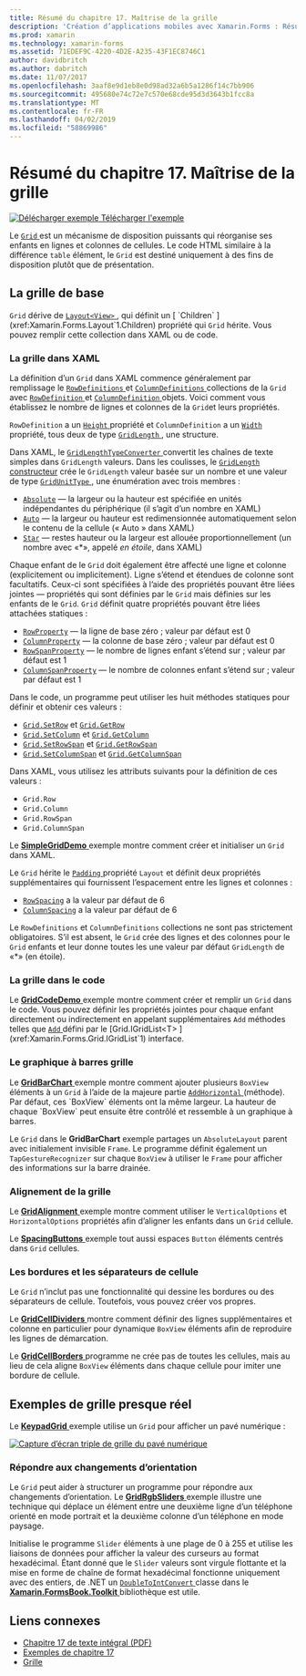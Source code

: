 ```yaml
---
title: Résumé du chapitre 17. Maîtrise de la grille
description: 'Création d’applications mobiles avec Xamarin.Forms : Résumé du chapitre 17. Maîtrise de la grille'
ms.prod: xamarin
ms.technology: xamarin-forms
ms.assetid: 71EDEF9C-4220-4D2E-A235-43F1EC8746C1
author: davidbritch
ms.author: dabritch
ms.date: 11/07/2017
ms.openlocfilehash: 3aaf8e9d1eb8e0d98ad32a6b5a1286f14c7bb906
ms.sourcegitcommit: 495680e74c72e7c570e68cde95d3d3643b1fcc8a
ms.translationtype: MT
ms.contentlocale: fr-FR
ms.lasthandoff: 04/02/2019
ms.locfileid: "58869986"
---
```

# <a name="summary-of-chapter-17-mastering-the-grid"></a>Résumé du chapitre 17. Maîtrise de la grille

[![Délécharger exemple](~/media/shared/download.png) Télécharger l'exemple](https://github.com/xamarin/xamarin-forms-book-samples/tree/master/Chapter17)

Le [ `Grid` ](xref:Xamarin.Forms.Grid) est un mécanisme de disposition puissants qui réorganise ses enfants en lignes et colonnes de cellules. Le code HTML similaire à la différence `table` élément, le `Grid` est destiné uniquement à des fins de disposition plutôt que de présentation.

## <a name="the-basic-grid"></a>La grille de base

`Grid` dérive de [ `Layout<View>` ](xref:Xamarin.Forms.Layout`1), qui définit un [ `Children` ](xref:Xamarin.Forms.Layout`1.Children) propriété qui `Grid` hérite. Vous pouvez remplir cette collection dans XAML ou de code.

### <a name="the-grid-in-xaml"></a>La grille dans XAML

La définition d’un `Grid` dans XAML commence généralement par remplissage le [ `RowDefinitions` ](xref:Xamarin.Forms.Grid.RowDefinitions) et [ `ColumnDefinitions` ](xref:Xamarin.Forms.Grid.ColumnDefinitions) collections de la `Grid` avec [ `RowDefinition` ](xref:Xamarin.Forms.RowDefinition) et [ `ColumnDefinition` ](xref:Xamarin.Forms.ColumnDefinition) objets. Voici comment vous établissez le nombre de lignes et colonnes de la `Grid`et leurs propriétés.

`RowDefinition` a un [ `Height` ](xref:Xamarin.Forms.RowDefinition.Height) propriété et `ColumnDefinition` a un [ `Width` ](xref:Xamarin.Forms.ColumnDefinition.Width) propriété, tous deux de type [ `GridLength` ](xref:Xamarin.Forms.GridLength), une structure.

Dans XAML, le [ `GridLengthTypeConverter` ](xref:Xamarin.Forms.GridLengthTypeConverter) convertit les chaînes de texte simples dans `GridLength` valeurs. Dans les coulisses, le [ `GridLength` constructeur](xref:Xamarin.Forms.GridLength.%23ctor(System.Double,Xamarin.Forms.GridUnitType)) crée le `GridLength` valeur basée sur un nombre et une valeur de type [ `GridUnitType` ](xref:Xamarin.Forms.GridUnitType), une énumération avec trois membres :

- [`Absolute`](xref:Xamarin.Forms.GridUnitType.Absolute) &mdash; la largeur ou la hauteur est spécifiée en unités indépendantes du périphérique (il s’agit d’un nombre en XAML)
- [`Auto`](xref:Xamarin.Forms.GridUnitType.Auto) &mdash; la largeur ou hauteur est redimensionnée automatiquement selon le contenu de la cellule (« Auto » dans XAML)
- [`Star`](xref:Xamarin.Forms.GridUnitType.Star) &mdash; restes hauteur ou la largeur est allouée proportionnellement (un nombre avec «\*», appelé *en étoile*, dans XAML)

Chaque enfant de le `Grid` doit également être affecté une ligne et colonne (explicitement ou implicitement). Ligne s’étend et étendues de colonne sont facultatifs. Ceux-ci sont spécifiées à l’aide des propriétés pouvant être liées jointes &mdash; propriétés qui sont définies par le `Grid` mais définies sur les enfants de le `Grid`. `Grid` définit quatre propriétés pouvant être liées attachées statiques :

- [`RowProperty`](xref:Xamarin.Forms.Grid.RowProperty) &mdash; la ligne de base zéro ; valeur par défaut est 0
- [`ColumnProperty`](xref:Xamarin.Forms.Grid.ColumnProperty) &mdash; la colonne de base zéro ; valeur par défaut est 0
- [`RowSpanProperty`](xref:Xamarin.Forms.Grid.RowSpanProperty) &mdash; le nombre de lignes enfant s’étend sur ; valeur par défaut est 1
- [`ColumnSpanProperty`](xref:Xamarin.Forms.Grid.ColumnSpanProperty) &mdash; le nombre de colonnes enfant s’étend sur ; valeur par défaut est 1

Dans le code, un programme peut utiliser les huit méthodes statiques pour définir et obtenir ces valeurs :

- [`Grid.SetRow`](xref:Xamarin.Forms.Grid.SetRow(Xamarin.Forms.BindableObject,System.Int32)) et [`Grid.GetRow`](xref:Xamarin.Forms.Grid.GetRow(Xamarin.Forms.BindableObject))
- [`Grid.SetColumn`](xref:Xamarin.Forms.Grid.SetColumn(Xamarin.Forms.BindableObject,System.Int32)) et [`Grid.GetColumn`](xref:Xamarin.Forms.Grid.GetColumn(Xamarin.Forms.BindableObject))
- [`Grid.SetRowSpan`](xref:Xamarin.Forms.Grid.SetRowSpan(Xamarin.Forms.BindableObject,System.Int32)) et [`Grid.GetRowSpan`](xref:Xamarin.Forms.Grid.GetRowSpan(Xamarin.Forms.BindableObject))
- [`Grid.SetColumnSpan`](xref:Xamarin.Forms.Grid.SetColumnSpan(Xamarin.Forms.BindableObject,System.Int32)) et [`Grid.GetColumnSpan`](xref:Xamarin.Forms.Grid.GetColumnSpan(Xamarin.Forms.BindableObject))

Dans XAML, vous utilisez les attributs suivants pour la définition de ces valeurs :

- `Grid.Row`
- `Grid.Column`
- `Grid.RowSpan`
- `Grid.ColumnSpan`

Le [ **SimpleGridDemo** ](https://github.com/xamarin/xamarin-forms-book-samples/tree/master/Chapter17/SimpleGridDemo) exemple montre comment créer et initialiser un `Grid` dans XAML.

Le `Grid` hérite le [ `Padding` ](xref:Xamarin.Forms.Layout.Padding) propriété `Layout` et définit deux propriétés supplémentaires qui fournissent l’espacement entre les lignes et colonnes :

- [`RowSpacing`](xref:Xamarin.Forms.Grid.RowSpacing) a la valeur par défaut de 6
- [`ColumnSpacing`](xref:Xamarin.Forms.Grid.ColumnSpacing) a la valeur par défaut de 6

Le `RowDefinitions` et `ColumnDefinitions` collections ne sont pas strictement obligatoires. S’il est absent, le `Grid` crée des lignes et des colonnes pour le `Grid` enfants et leur donne toutes les une valeur par défaut `GridLength` de «\*» (en étoile).

### <a name="the-grid-in-code"></a>La grille dans le code

Le [ **GridCodeDemo** ](https://github.com/xamarin/xamarin-forms-book-samples/tree/master/Chapter17/GridCodeDemo) exemple montre comment créer et remplir un `Grid` dans le code. Vous pouvez définir les propriétés jointes pour chaque enfant directement ou indirectement en appelant supplémentaires `Add` méthodes telles que [ `Add` ](xref:Xamarin.Forms.Grid.IGridList`1.Add*) défini par le [Grid.IGridList<T> ](xref:Xamarin.Forms.Grid.IGridList`1) interface.

### <a name="the-grid-bar-chart"></a>Le graphique à barres grille

Le [ **GridBarChart** ](https://github.com/xamarin/xamarin-forms-book-samples/tree/master/Chapter17/GridBarChart) exemple montre comment ajouter plusieurs `BoxView` éléments à un `Grid` à l’aide de la majeure partie [ `AddHorizontal` ](xref:Xamarin.Forms.Grid.IGridList`1.AddHorizontal*) (méthode). Par défaut, ces `BoxView` éléments ont la même largeur. La hauteur de chaque `BoxView` peut ensuite être contrôlé et ressemble à un graphique à barres.

Le `Grid` dans le **GridBarChart** exemple partages un `AbsoluteLayout` parent avec initialement invisible `Frame`. Le programme définit également un `TapGestureRecognizer` sur chaque `BoxView` à utiliser le `Frame` pour afficher des informations sur la barre drainée.

### <a name="alignment-in-the-grid"></a>Alignement de la grille

Le [ **GridAlignment** ](https://github.com/xamarin/xamarin-forms-book-samples/tree/master/Chapter17/GridAlignment) exemple montre comment utiliser le `VerticalOptions` et `HorizontalOptions` propriétés afin d’aligner les enfants dans un `Grid` cellule.

Le [ **SpacingButtons** ](https://github.com/xamarin/xamarin-forms-book-samples/tree/master/Chapter17/SpacingButtons) exemple tout aussi espaces `Button` éléments centrés dans `Grid` cellules.

### <a name="cell-dividers-and-borders"></a>Les bordures et les séparateurs de cellule

Le `Grid` n’inclut pas une fonctionnalité qui dessine les bordures ou des séparateurs de cellule. Toutefois, vous pouvez créer vos propres.

Le [ **GridCellDividers** ](https://github.com/xamarin/xamarin-forms-book-samples/tree/master/Chapter17/GridCellDividers) montre comment définir des lignes supplémentaires et colonne en particulier pour dynamique `BoxView` éléments afin de reproduire les lignes de démarcation.

Le [ **GridCellBorders** ](https://github.com/xamarin/xamarin-forms-book-samples/tree/master/Chapter17/GridCellBorders) programme ne crée pas de toutes les cellules, mais au lieu de cela aligne `BoxView` éléments dans chaque cellule pour imiter une bordure de cellule.

## <a name="almost-real-life-grid-examples"></a>Exemples de grille presque réel

Le [ **KeypadGrid** ](https://github.com/xamarin/xamarin-forms-book-samples/tree/master/Chapter17/KeypadGrid) exemple utilise un `Grid` pour afficher un pavé numérique :

[![Capture d’écran triple de grille du pavé numérique](images/ch17fg12-small.png "pavé grille")](images/ch17fg12-large.png#lightbox "grille du pavé numérique")

### <a name="responding-to-orientation-changes"></a>Répondre aux changements d’orientation

Le `Grid` peut aider à structurer un programme pour répondre aux changements d’orientation. Le [ **GridRgbSliders** ](https://github.com/xamarin/xamarin-forms-book-samples/tree/master/Chapter17/GridRgbSliders) exemple illustre une technique qui déplace un élément entre une deuxième ligne d’un téléphone orienté en mode portrait et la deuxième colonne d’un téléphone en mode paysage.

Initialise le programme `Slider` éléments à une plage de 0 à 255 et utilise les liaisons de données pour afficher la valeur des curseurs au format hexadécimal. Étant donné que le `Slider` valeurs sont virgule flottante et la mise en forme de chaîne de format hexadécimal fonctionne uniquement avec des entiers, de .NET un [ `DoubleToIntConvert` ](https://github.com/xamarin/xamarin-forms-book-samples/blob/master/Libraries/Xamarin.FormsBook.Toolkit/Xamarin.FormsBook.Toolkit/DoubleToIntConverter.cs) classe dans le [ **Xamarin.FormsBook.Toolkit** ](https://github.com/xamarin/xamarin-forms-book-samples/tree/master/Libraries/Xamarin.FormsBook.Toolkit) bibliothèque est utile.



## <a name="related-links"></a>Liens connexes

- [Chapitre 17 de texte intégral (PDF)](https://download.xamarin.com/developer/xamarin-forms-book/XamarinFormsBook-Ch17-Apr2016.pdf)
- [Exemples de chapitre 17](https://github.com/xamarin/xamarin-forms-book-samples/tree/master/Chapter17)
- [Grille](~/xamarin-forms/user-interface/layouts/grid.md)
